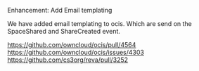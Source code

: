 Enhancement: Add Email templating

We have added email templating to ocis. Which are send on the SpaceShared and ShareCreated event.

https://github.com/owncloud/ocis/pull/4564
https://github.com/owncloud/ocis/issues/4303
https://github.com/cs3org/reva/pull/3252